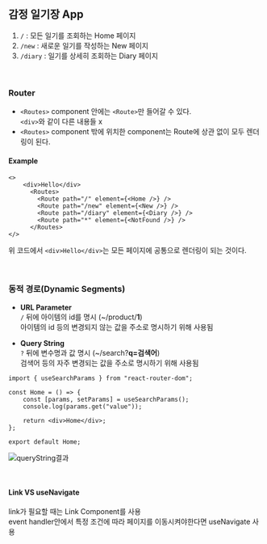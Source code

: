 ## 감정 일기장 App

1. `/` : 모든 일기를 조회하는 Home 페이지
2. `/new` : 새로운 일기를 작성하는 New 페이지
3. `/diary` : 일기를 상세히 조회하는 Diary 페이지

<br>


### Router
- ```<Routes>``` component 안에는 ```<Route>```만 들어갈 수 있다.  
 ```<div>```와 같이 다른 내용들 x
- ```<Routes>``` component 밖에 위치한 component는 Route에 상관 없이 모두 렌더링이 된다.

#### Example
```
<>
    <div>Hello</div>
      <Routes>
        <Route path="/" element={<Home />} />
        <Route path="/new" element={<New />} />
        <Route path="/diary" element={<Diary />} />
        <Route path="*" element={<NotFound />} />
      </Routes>
</>
```
위 코드에서 ```<div>Hello</div>```는 모든 페이지에 공통으로 렌더링이 되는 것이다.  

<br>


### 동적 경로(Dynamic Segments)
- **URL Parameter**  
```/``` 뒤에 아이템의 id를 명시 (~/product/**1**)  
아이템의 id 등의 변경되지 않는 값을 주소로 명시하기 위해 사용됨  

- **Query String**  
```?``` 뒤에 변수명과 값 명시 (~/search?**q=검색어**)  
검색어 등의 자주 변경되는 값을 주소로 명시하기 위해 사용됨  
```
import { useSearchParams } from "react-router-dom";

const Home = () => {
    const [params, setParams] = useSearchParams();
    console.log(params.get("value"));
    
    return <div>Home</div>;
};

export default Home;
```
![queryString결과](./img/queryString.png)

<br>

#### Link VS useNavigate
link가 필요할 때는 Link Component를 사용  
event handler안에서 특정 조건에 따라 페이지를 이동시켜야한다면 useNavigate 사용